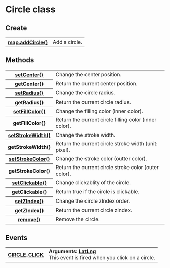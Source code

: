 # Circle class

## Create
<table>
    <tr>
        <th><a href="./addCircle/README.md">map.addCircle()</a></th>
        <td>Add a circle.</td>
    </tr>
</table>

## Methods

<table>
    <tr>
        <th><a href="./setCenter/README.md">setCenter()</a></th>
        <td>Change the center position.</td>
    </tr>
    <tr>
        <th>getCenter()</th>
        <td>Return the current center position.</td>
    </tr>
    <tr>
        <th><a href="./setRadius/README.md">setRadius()</a></th>
        <td>Change the circle radius.</td>
    </tr>
    <tr>
        <th>getRadius()</th>
        <td>Return the current circle radius.</td>
    </tr>
    <tr>
        <th><a href="./setFillColor/README.md">setFillColor()</a></th>
        <td>Change the filling color (inner color).</td>
    </tr>
    <tr>
        <th>getFillColor()</th>
        <td>Return the current circle filling color (inner color).</td>
    </tr>
    <tr>
        <th><a href="./setStrokeWidth/README.md">setStrokeWidth()</a></th>
        <td>Change the stroke width.</td>
    </tr>
    <tr>
        <th>getStrokeWidth()</th>
        <td>Return the current circle stroke width (unit: pixel).</td>
    </tr>
    <tr>
        <th><a href="./setStrokeColor/README.md">setStrokeColor()</a></th>
        <td>Change the stroke color (outter color).</td>
    </tr>
    <tr>
        <th>getStrokeColor()</th>
        <td>Return the current circle stroke color (outer color).</td>
    </tr>
    <tr>
        <th><a href="./setClickable/README.md">setClickable()</a></th>
        <td>Change clickablity of the circle.</td>
    </tr>
    <tr>
        <th>getClickable()</th>
        <td>Return true if the circle is clickable.</td>
    </tr>
    <tr>
        <th><a href="./setZIndex/README.md">setZIndex()</a></th>
        <td>Change the circle zIndex order.</td>
    </tr>
    <tr>
        <th>getZIndex()</th>
        <td>Return the current circle zIndex.</td>
    </tr>
    <tr>
        <th><a href="./remove/README.md">remove()</a></th>
        <td>Remove the circle.</td>
    </tr>
</table>

## Events

<table>
    <tr>
        <th><a href="./CIRCLE_CLICK/README.md">CIRCLE_CLICK</a></th>
        <td><b>Arguments: <a href="../LatLng/README.md">LatLng</a></b><br>This event is fired when you click on a circle.</td>
    </tr>
</table>
